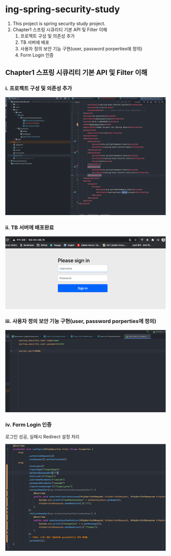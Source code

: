 # ing-spring-security-study
1. This project is spring security study project.
2. Chapter1 스프링 시큐리티 기본 API 및 Filter 이해
   1. 프로젝트 구성 및 의존성 추가
   2. TB 서버에 배포
   3. 사용자 정의 보안 기능 구현(user, password porperties에 정의)
   4. Form Login 인증

## Chapter1 스프링 시큐리티 기본 API 및 Filter 이해

### i. 프로젝트 구성 및 의존성 추가

<img src='./img/스크린샷 2021-01-30 오후 9.15.44.png'>

### ii. TB 서버에 배포완료

<img src='./img/스크린샷 2021-01-30 오후 10.31.39.png'>

### iii. 사용자 정의 보안 기능 구현(user, password porperties에 정의)

<img src='./img/스크린샷 2021-01-31 오전 10.38.08.png'>

### iv. Form Login 인증

로그인 성공, 실패시 Redirect 설정 처리

<img src='./img/스크린샷 2021-01-31 오전 10.34.36.png'>

